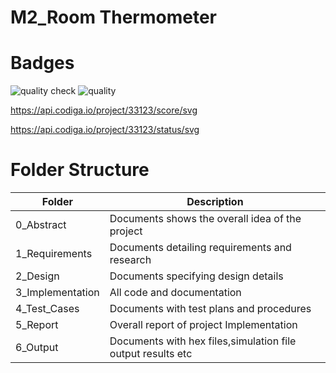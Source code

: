 # M2_Room Thermometer #

# Badges #
![quality check](https://user-images.githubusercontent.com/86312170/164915496-b7477c0c-a94a-4413-88e6-6970ddfd986f.png)
![quality](https://user-images.githubusercontent.com/86312170/164915499-f0883c2d-a879-43df-a217-57979838f4e0.png)

https://api.codiga.io/project/33123/score/svg

https://api.codiga.io/project/33123/status/svg

# Folder Structure #

Folder	          |   Description
------------------|---------------------------------------------------------------
0_Abstract	      |  Documents shows the overall idea of the project
1_Requirements	  |  Documents detailing requirements and research
2_Design	        |   Documents specifying design details
3_Implementation	|    All code and documentation
4_Test_Cases	    |  Documents with test plans and procedures
5_Report	        |Overall report of project Implementation
6_Output	        |Documents with hex files,simulation file output results etc

